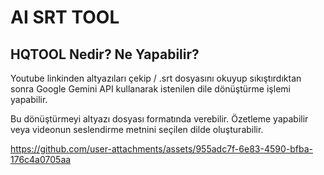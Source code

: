 # AI SRT TOOL

## HQTOOL Nedir? Ne Yapabilir?

Youtube linkinden altyazıları çekip / .srt dosyasını okuyup sıkıştırdıktan sonra Google Gemini API kullanarak istenilen dile dönüştürme işlemi yapabilir.

Bu dönüştürmeyi altyazı dosyası formatında verebilir. Özetleme yapabilir veya videonun seslendirme metnini seçilen dilde oluşturabilir.

https://github.com/user-attachments/assets/955adc7f-6e83-4590-bfba-176c4a0705aa
